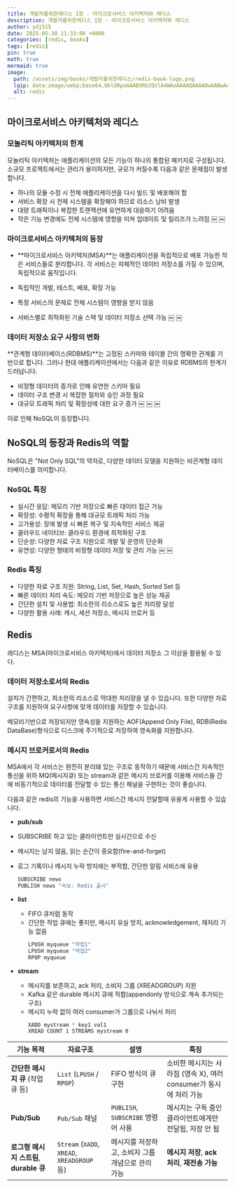 ```yaml
---
title: 개발자를위한레디스 1장 - 마이크로서비스 아키텍처와 레디스
description: 개발자를위한레디스 1장 - 마이크로서비스 아키텍처와 레디스
author: ydj515
date: 2025-05-30 11:33:00 +0800
categories: [redis, books]
tags: [redis]
pin: true
math: true
mermaid: true
image:
  path: /assets/img/books/개발자를위한레디스/redis-book-logo.png
  lqip: data:image/webp;base64,UklGRpoAAABXRUJQVlA4WAoAAAAQAAAADwAABwAAQUxQSDIAAAARL0AmbZurmr57yyIiqE8oiG0bejIYEQTgqiDA9vqnsUSI6H+oAERp2HZ65qP/VIAWAFZQOCBCAAAA8AEAnQEqEAAIAAVAfCWkAALp8sF8rgRgAP7o9FDvMCkMde9PK7euH5M1m6VWoDXf2FkP3BqV0ZYbO6NA/VFIAAAA
  alt: redis
---
```


## 마이크로서비스 아키텍처와 레디스

### 모놀리틱 아키텍처의 한계
모놀리틱 아키텍처는 애플리케이션의 모든 기능이 하나의 통합된 패키지로 구성됩니다. 소규모 프로젝트에서는 관리가 용이하지만, 규모가 커질수록 다음과 같은 문제점이 발생합니다.

- 하나의 모듈 수정 시 전체 애플리케이션을 다시 빌드 및 배포해야 함
- 서비스 확장 시 전체 시스템을 확장해야 하므로 리소스 낭비 발생
- 대량 트래픽이나 복잡한 트랜잭션에 유연하게 대응하기 어려움
- 작은 기능 변경에도 전체 시스템에 영향을 미쳐 업데이트 및 릴리즈가 느려짐 ￼ ￼

### 마이크로서비스 아키텍처의 등장
- **마이크로서비스 아키텍처(MSA)**는 애플리케이션을 독립적으로 배포 가능한 작은 서비스들로 분리합니다. 각 서비스는 자체적인 데이터 저장소를 가질 수 있으며, 독립적으로 움직입니다.

- 독립적인 개발, 테스트, 배포, 확장 가능
- 특정 서비스의 문제로 전체 시스템이 영향을 받지 않음
- 서비스별로 최적화된 기술 스택 및 데이터 저장소 선택 가능 ￼ ￼

### 데이터 저장소 요구 사항의 변화
**관계형 데이터베이스(RDBMS)**는 고정된 스키마와 테이블 간의 명확한 관계를 기반으로 합니다. 그러나 현대 애플리케이션에서는 다음과 같은 이유로 RDBMS의 한계가 드러납니다.

- 비정형 데이터의 증가로 인해 유연한 스키마 필요
- 데이터 구조 변경 시 복잡한 절차와 승인 과정 필요
- 대규모 트래픽 처리 및 확장성에 대한 요구 증가 ￼ ￼ ￼

이로 인해 NoSQL이 등장합니다.

## NoSQL의 등장과 Redis의 역할

NoSQL은 "Not Only SQL"의 약자로, 다양한 데이터 모델을 지원하는 비관계형 데이터베이스를 의미합니다.

### NoSQL 특징

- 실시간 응답: 메모리 기반 저장으로 빠른 데이터 접근 가능
- 확장성: 수평적 확장을 통해 대규모 트래픽 처리 가능
- 고가용성: 장애 발생 시 빠른 복구 및 지속적인 서비스 제공
- 클라우드 네이티브: 클라우드 환경에 최적화된 구조
- 단순성: 다양한 자료 구조 지원으로 개발 및 운영의 단순화
- 유연성: 다양한 형태의 비정형 데이터 저장 및 관리 가능 ￼ ￼

### Redis 특징

- 다양한 자료 구조 지원: String, List, Set, Hash, Sorted Set 등
- 빠른 데이터 처리 속도: 메모리 기반 저장으로 높은 성능 제공
- 간단한 설치 및 사용법: 최소한의 리소스로도 높은 처리량 달성
- 다양한 활용 사례: 캐시, 세션 저장소, 메시지 브로커 등

## Redis

레디스는 MSA(마이크로서비스 아키텍처)에서 데이터 저장소 그 이상을 활용될 수 있다.

### 데이터 저장소로서의 Redis
설치가 간편하고, 최소한의 리소스로 막대한 처리량을 낼 수 있습니다. 또한 다양한 자료구조를 지원하여 요구사항에 맞게 데이터를 저장할 수 있습니다.

메모리기반으로 저장되지만 영속성을 지원하는 AOF(Append Only File), RDB(Redis DataBase)형식으로 디스크에 주기적으로 저장하여 영속화를 지원합니다.

### 메시지 브로커로서의 Redis

MSA에서 각 서비스는 완전히 분리돼 있는 구조로 동작하기 때문에 서비스간 지속적인 통신을 위하 MQ(메시지큐) 또는 stream과 같은 메시지 브로커를 이용해 서비스들 간에 비동기적으로 데이터를 전달할 수 있는 통신 채널을 구현하는 것이 좋습니다.

다음과 같은 redis의 기능을 사용하면 서비스간 메시지 전달할때 유용게 사용할 수 있습니다.

- **pub/sub**
- SUBSCRIBE 하고 있는 클라이언트만 실시간으로 수신
- 메시지는 남지 않음, 읽는 순간이 중요함(fire-and-forget)
- 로그 기록이나 메시지 누락 방지에는 부적합, 간단한 알림 서비스에 유용
    ```sh
    SUBSCRIBE news
    PUBLISH news "속보: Redis 출시"
    ```

- **list**
  - FIFO 큐처럼 동작
  - 간단한 작업 큐에는 좋지만, 메시지 유실 방지, acknowledgement, 재처리 기능 없음
    ```sh
    LPUSH myqueue "작업1"
    LPUSH myqueue "작업2"
    RPOP myqueue
    ```

- **stream**
  - 메시지를 보존하고, ack 처리, 소비자 그룹 (XREADGROUP) 지원
  - Kafka 같은 durable 메시지 큐에 적합(appendonly 방식으로 계속 추가되는 구조)
  - 메시지 누락 없이 여러 consumer가 그룹으로 나눠서 처리
    ```sh
    XADD mystream * key1 val1
    XREAD COUNT 1 STREAMS mystream 0
    ```

| 기능 목적                                | 자료구조                                    | 설명                                              | 특징                                                              |
| ---------------------------------------- | ------------------------------------------- | ------------------------------------------------- | ----------------------------------------------------------------- |
| **간단한 메시지 큐** (작업 큐 등)        | `List` (`LPUSH` / `RPOP`)                   | FIFO 방식의 큐 구현                               | 소비한 메시지는 사라짐 (영속 X), 여러 consumer가 동시에 처리 가능 |
| **Pub/Sub**                              | `Pub/Sub` 채널                              | `PUBLISH`, `SUBSCRIBE` 명령어 사용                | 메시지는 구독 중인 클라이언트에게만 전달됨, 저장 안 됨            |
| **로그형 메시지 스트림**, **durable 큐** | `Stream` (`XADD`, `XREAD`, `XREADGROUP` 등) | 메시지를 저장하고, 소비자 그룹 개념으로 관리 가능 | **메시지 저장**, **ack 처리**, **재전송 가능**                    |
